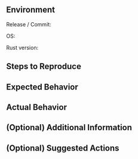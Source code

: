 ## Environment
Release / Commit:

OS:

Rust version:

## Steps to Reproduce

## Expected Behavior

## Actual Behavior

## (Optional) Additional Information

## (Optional) Suggested Actions